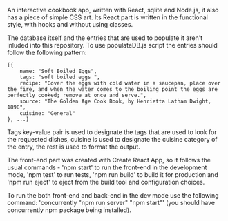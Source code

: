 An interactive cookbook app, written with React, sqlite and Node.js, it also has a piece of simple CSS art. Its React part is written in the functional style, with hooks and without using classes. 

The database itself and the entries that are used to populate it aren't inluded into this repository. To use populateDB.js script the entries should follow the following pattern:

    [{
        name: "Soft Boiled Eggs", 
        tags: "soft boiled eggs ",
        recipe: "Cover the eggs with cold water in a saucepan, place over the fire, and when the water comes to the boiling point the eggs are perfectly cooked; remove at once and serve.",
        source: "The Golden Age Cook Book, by Henrietta Latham Dwight, 1898",
        cuisine: "General"
    }, ...]

Tags key-value pair is used to designate the tags that are used to look for the requested dishes, cuisine is used to designate the cuisine category of the entry, the rest is used to format the output.

The front-end part was created with Create React App, so it follows the usual commands - 'npm start' to run the front-end in the development mode, 'npm test' to run tests, 'npm run build' to build it for production and 'npm run eject' to eject from the build tool and configuration choices.

To run the both front-end and back-end in the dev mode use the following command: 'concurrently "npm run server" "npm start"' (you should have concurrently npm package being installed).